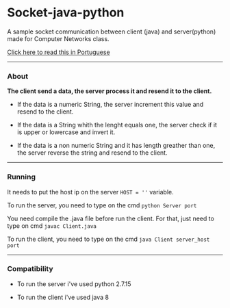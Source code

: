 # Socket-java-python
A sample socket communication between client (java) and server(python) made for Computer Networks class.

[Click here to read this in Portuguese](https://github.com/12afaelPereira/Socket-java-python/blob/master/README_PT.md)

---
### About

**The client send a data, the server process it and resend it to the client.**

- If the data is a numeric String, the server increment this value and resend to the client.

- If the data is a String whith the lenght equals one, the server check if it is upper or lowercase and invert it.

- If the data is a non numeric String and it has length greather than one, the server reverse the string and resend to the client.

---
### Running

It needs to put the host ip on the server ```HOST = ''``` variable.

To run the server, you need to type on the cmd
```python Server port```

You need compile the .java file before run the client. For that, just need to type on cmd
```javac Client.java```

To run the client, you need to type on the cmd
```java Client server_host port```


---
### Compatibility

 - To run the server i've used python 2.7.15

 - To run the client i've used java 8

